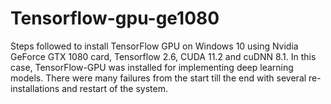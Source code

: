 # Tensorflow-gpu-ge1080
Steps followed to install TensorFlow GPU on Windows 10 using Nvidia GeForce GTX 1080 card, Tensorflow 2.6, CUDA 11.2 and cuDNN 8.1. In this case, TensorFlow-GPU was installed for implementing deep learning models. There were many failures from the start till the end with several re-installations and restart of the system. 
